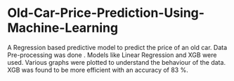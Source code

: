 # Old-Car-Price-Prediction-Using-Machine-Learning
A Regression based predictive model to predict the price of an old car.
Data Pre-processing was done .
Models like Linear Regression and XGB were used.
Various graphs were plotted to understand the behaviour of the data.
XGB was found to be more efficient with an accuracy of 83 %.
